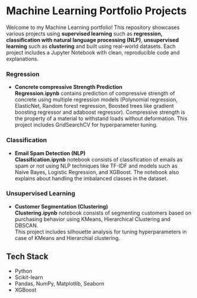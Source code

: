 # Machine Learning Portfolio Projects
Welcome to my Machine Learning portfolio! This repository showcases various projects using **supervised learning** such as **regression, classification with natural language processing (NLP)**, **unsupervised learning** such as **clustering** and built using real-world datasets. Each project includes a Jupyter Notebook with clean, reproducible code and explanations.

### Regression
- **Concrete compressive Strength Prediction**  
  **Regression.ipynb** contains prediction of compressive strength of concrete using multiple regression models (Polynomial regression, ElasticNet, Random forest regression, Boosted trees like gradient boosting regressor and adaboost regressor). Compressive strength is the property of a material to withstand loads without deformation. This project includes GridSearchCV for hyperparameter tuning.

### Classification
- **Email Spam Detection (NLP)**  
  **Classification.ipynb** notebook consists of classification of emails as spam or not using NLP techniques like TF-IDF and models such as Naive Bayes, Logistic Regression, and XGBoost. The notebook also explains about handling the imbalanced classes in the dataset.

### Unsupervised Learning
- **Customer Segmentation (Clustering)**  
  **Clustering.ipynb** notebook consists of segmenting customers based on purchasing behavior using KMeans, Hierarchical Clustering and DBSCAN.  
  This project includes silhouette analysis for tuning hyperparameters in case of KMeans and Hierarchial clustering.

## Tech Stack

- Python
- Scikit-learn
- Pandas, NumPy, Matplotlib, Seaborn
- XGBoost


